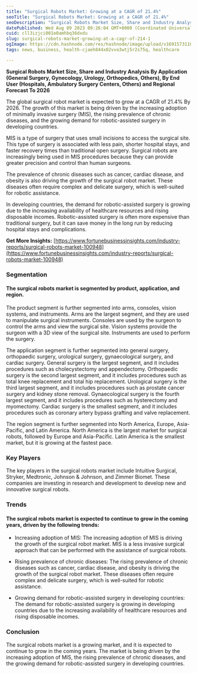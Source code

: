 ```yaml
---
title: "Surgical Robots Market: Growing at a CAGR of 21.4%"
seoTitle: "Surgical Robots Market: Growing at a CAGR of 21.4%"
seoDescription: "Surgical Robots Market Size, Share and Industry Analysis By Application, By End User and Regional Forecast To 2026"
datePublished: Wed Aug 09 2023 09:26:04 GMT+0000 (Coordinated Universal Time)
cuid: cll3izjci001e0amhbq36dxdu
slug: surgical-robots-market-growing-at-a-cagr-of-214-1
ogImage: https://cdn.hashnode.com/res/hashnode/image/upload/v1691573110714/f279b2fc-e5e7-44c1-8b45-5e8a37a5f9a5.png
tags: news, business, health-cjaeh844x02vvo3wtj5r2s75q, healthcare

---
```


**Surgical Robots Market Size, Share and Industry Analysis By Application (General Surgery, Gynecology, Urology, Orthopedics, Others), By End User (Hospitals, Ambulatory Surgery Centers, Others) and Regional Forecast To 2026**

The global surgical robot market is expected to grow at a CAGR of 21.4% By 2026. The growth of this market is being driven by the increasing adoption of minimally invasive surgery (MIS), the rising prevalence of chronic diseases, and the growing demand for robotic-assisted surgery in developing countries.

MIS is a type of surgery that uses small incisions to access the surgical site. This type of surgery is associated with less pain, shorter hospital stays, and faster recovery times than traditional open surgery. Surgical robots are increasingly being used in MIS procedures because they can provide greater precision and control than human surgeons.

The prevalence of chronic diseases such as cancer, cardiac disease, and obesity is also driving the growth of the surgical robot market. These diseases often require complex and delicate surgery, which is well-suited for robotic assistance.

In developing countries, the demand for robotic-assisted surgery is growing due to the increasing availability of healthcare resources and rising disposable incomes. Robotic-assisted surgery is often more expensive than traditional surgery, but it can save money in the long run by reducing hospital stays and complications.

**Get More Insights:** [https://www.fortunebusinessinsights.com/industry-reports/surgical-robots-market-100948](https://www.fortunebusinessinsights.com/industry-reports/surgical-robots-market-100948)

### **Segmentation**

#### The surgical robots market is segmented by product, application, and region.

The product segment is further segmented into arms, consoles, vision systems, and instruments. Arms are the largest segment, and they are used to manipulate surgical instruments. Consoles are used by the surgeon to control the arms and view the surgical site. Vision systems provide the surgeon with a 3D view of the surgical site. Instruments are used to perform the surgery.

The application segment is further segmented into general surgery, orthopaedic surgery, urological surgery, gynaecological surgery, and cardiac surgery. General surgery is the largest segment, and it includes procedures such as cholecystectomy and appendectomy. Orthopaedic surgery is the second largest segment, and it includes procedures such as total knee replacement and total hip replacement. Urological surgery is the third largest segment, and it includes procedures such as prostate cancer surgery and kidney stone removal. Gynaecological surgery is the fourth largest segment, and it includes procedures such as hysterectomy and myomectomy. Cardiac surgery is the smallest segment, and it includes procedures such as coronary artery bypass grafting and valve replacement.

The region segment is further segmented into North America, Europe, Asia-Pacific, and Latin America. North America is the largest market for surgical robots, followed by Europe and Asia-Pacific. Latin America is the smallest market, but it is growing at the fastest pace.

### **Key Players**

The key players in the surgical robots market include Intuitive Surgical, Stryker, Medtronic, Johnson & Johnson, and Zimmer Biomet. These companies are investing in research and development to develop new and innovative surgical robots.

### **Trends**

#### The surgical robots market is expected to continue to grow in the coming years, driven by the following trends:

* Increasing adoption of MIS: The increasing adoption of MIS is driving the growth of the surgical robot market. MIS is a less invasive surgical approach that can be performed with the assistance of surgical robots.
    
* Rising prevalence of chronic diseases: The rising prevalence of chronic diseases such as cancer, cardiac disease, and obesity is driving the growth of the surgical robot market. These diseases often require complex and delicate surgery, which is well-suited for robotic assistance.
    
* Growing demand for robotic-assisted surgery in developing countries: The demand for robotic-assisted surgery is growing in developing countries due to the increasing availability of healthcare resources and rising disposable incomes.
    

### **Conclusion**

The surgical robots market is a growing market, and it is expected to continue to grow in the coming years. The market is being driven by the increasing adoption of MIS, the rising prevalence of chronic diseases, and the growing demand for robotic-assisted surgery in developing countries.